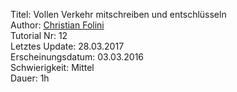 Titel: Vollen Verkehr mitschreiben und entschlüsseln  
Author: <a href="mailto:christian.folini@netnea.com">Christian Folini</a>  
Tutorial Nr: 12  
Letztes Update: 28.03.2017  
Erscheinungsdatum: 03.03.2016  
Schwierigkeit: Mittel  
Dauer: 1h  
